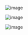 ![image](https://github.com/web-god/sticky-notes2/assets/132649294/ed2ae58a-9183-4f0c-b9af-59bdea52a008)

![image](https://github.com/web-god/sticky-notes2/assets/132649294/9228d045-84d6-4169-b470-c6bd58b5b613)

![image](https://github.com/web-god/sticky-notes2/assets/132649294/402b2e0c-938e-4d7a-b094-318de5d0e6fa)

